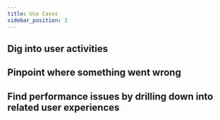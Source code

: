 ```yaml
---
title: Use Cases
sidebar_position: 3
---
```


## Dig into user activities
## Pinpoint where something went wrong
## Find performance issues by drilling down into related user experiences